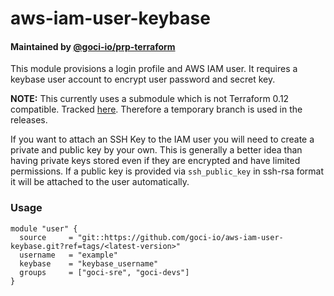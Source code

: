 # aws-iam-user-keybase

#### Maintained by [@goci-io/prp-terraform](https://github.com/orgs/goci-io/teams/prp-terraform)

This module provisions a login profile and AWS IAM user. It requires a keybase user account to encrypt user password and secret key.

__NOTE:__ This currently uses a submodule which is not Terraform 0.12 compatible. Tracked [here](https://github.com/cloudposse/terraform-aws-iam-user/pull/3). Therefore a temporary branch is used in the releases.

If you want to attach an SSH Key to the IAM user you will need to create a private and public key by your own. This is generally a better idea than having private keys stored even if they are encrypted and have limited permissions. If a public key is provided via `ssh_public_key` in ssh-rsa format it will be attached to the user automatically.

### Usage

```hcl
module "user" {
  source     = "git::https://github.com/goci-io/aws-iam-user-keybase.git?ref=tags/<latest-version>"
  username   = "example"
  keybase    = "keybase_username"
  groups     = ["goci-sre", "goci-devs"]
}
```
